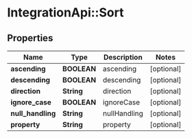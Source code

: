 # IntegrationApi::Sort

## Properties
Name | Type | Description | Notes
------------ | ------------- | ------------- | -------------
**ascending** | **BOOLEAN** | ascending | [optional] 
**descending** | **BOOLEAN** | descending | [optional] 
**direction** | **String** | direction | [optional] 
**ignore_case** | **BOOLEAN** | ignoreCase | [optional] 
**null_handling** | **String** | nullHandling | [optional] 
**property** | **String** | property | [optional] 


